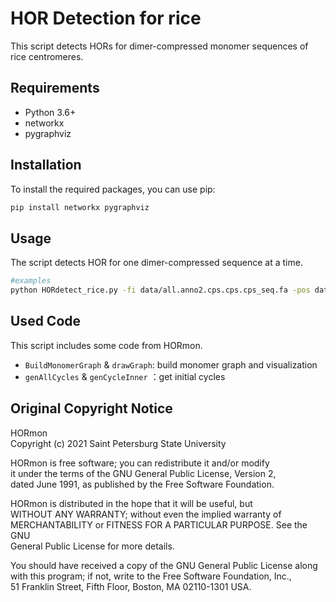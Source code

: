 # HOR Detection for rice
This script detects HORs for dimer-compressed monomer sequences of rice centromeres.

## Requirements
- Python 3.6+
- networkx
- pygraphviz

## Installation
To install the required packages, you can use pip:

```sh
pip install networkx pygraphviz
```

## Usage
The script detects HOR for one dimer-compressed sequence at a time. 
```sh
#examples
python HORdetect_rice.py -fi data/all.anno2.cps.cps.cps_seq.fa -pos data/all.anno2.cps.cps.cps.bed -p Chr02_13-65 -O . -nodeThr 2 -edgeThr 2 -minTrav 2
```

## Used Code
This script includes some code from HORmon.
- `BuildMonomerGraph` & `drawGraph`: build monomer graph and visualization
- `genAllCycles` & `genCycleInner` ：get initial cycles

## Original Copyright Notice 
HORmon  
Copyright (c) 2021 Saint Petersburg State University  

HORmon is free software; you can redistribute it and/or modify  
it under the terms of the GNU General Public License, Version 2,  
dated June 1991, as published by the Free Software Foundation.  

HORmon is distributed in the hope that it will be useful, but  
WITHOUT ANY WARRANTY; without even the implied warranty of  
MERCHANTABILITY or FITNESS FOR A PARTICULAR PURPOSE.  See the GNU  
General Public License for more details.  

You should have received a copy of the GNU General Public License along  
with this program; if not, write to the Free Software Foundation, Inc.,  
51 Franklin Street, Fifth Floor, Boston, MA 02110-1301 USA.  









